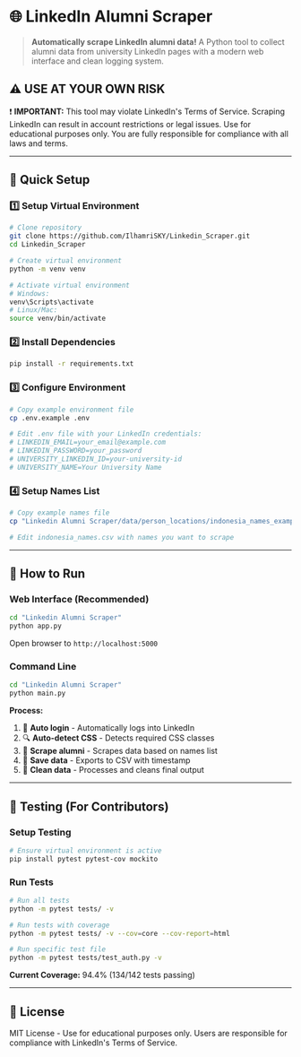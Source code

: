 # 🌐 LinkedIn Alumni Scraper

> **Automatically scrape LinkedIn alumni data!** A Python tool to collect alumni data from university LinkedIn pages with a modern web interface and clean logging system.

## ⚠️ USE AT YOUR OWN RISK

❗ **IMPORTANT:** This tool may violate LinkedIn's Terms of Service. Scraping LinkedIn can result in account restrictions or legal issues. Use for educational purposes only. You are fully responsible for compliance with all laws and terms.

---

## 🚀 Quick Setup

### 1️⃣ **Setup Virtual Environment**

```bash
# Clone repository
git clone https://github.com/IlhamriSKY/Linkedin_Scraper.git
cd Linkedin_Scraper

# Create virtual environment
python -m venv venv

# Activate virtual environment
# Windows:
venv\Scripts\activate
# Linux/Mac:
source venv/bin/activate
```

### 2️⃣ **Install Dependencies**

```bash
pip install -r requirements.txt
```

### 3️⃣ **Configure Environment**

```bash
# Copy example environment file
cp .env.example .env

# Edit .env file with your LinkedIn credentials:
# LINKEDIN_EMAIL=your_email@example.com
# LINKEDIN_PASSWORD=your_password
# UNIVERSITY_LINKEDIN_ID=your-university-id
# UNIVERSITY_NAME=Your University Name
```

### 4️⃣ **Setup Names List**

```bash
# Copy example names file
cp "Linkedin Alumni Scraper/data/person_locations/indonesia_names_example.csv" "Linkedin Alumni Scraper/data/person_locations/indonesia_names.csv"

# Edit indonesia_names.csv with names you want to scrape
```

---

## 🎯 How to Run

### **Web Interface (Recommended)**

```bash
cd "Linkedin Alumni Scraper"
python app.py
```

Open browser to `http://localhost:5000`

### **Command Line**

```bash
cd "Linkedin Alumni Scraper"
python main.py
```

**Process:**
1. 🔐 **Auto login** - Automatically logs into LinkedIn
2. 🔍 **Auto-detect CSS** - Detects required CSS classes
3. 👥 **Scrape alumni** - Scrapes data based on names list
4. 💾 **Save data** - Exports to CSV with timestamp
5. 🧹 **Clean data** - Processes and cleans final output

---

## 🧪 Testing (For Contributors)

### **Setup Testing**

```bash
# Ensure virtual environment is active
pip install pytest pytest-cov mockito
```

### **Run Tests**

```bash
# Run all tests
python -m pytest tests/ -v

# Run tests with coverage
python -m pytest tests/ -v --cov=core --cov-report=html

# Run specific test file
python -m pytest tests/test_auth.py -v
```

**Current Coverage:** 94.4% (134/142 tests passing)

---

## 📜 License

MIT License - Use for educational purposes only. Users are responsible for compliance with LinkedIn's Terms of Service.
